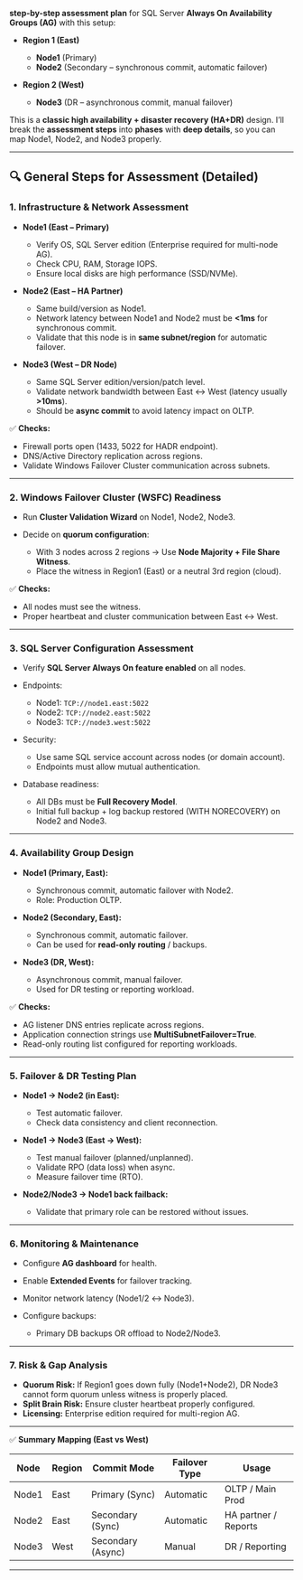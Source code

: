 
**step-by-step assessment plan** for SQL Server **Always On Availability Groups (AG)** with this setup:

* **Region 1 (East)**

  * **Node1** (Primary)
  * **Node2** (Secondary – synchronous commit, automatic failover)

* **Region 2 (West)**

  * **Node3** (DR – asynchronous commit, manual failover)

This is a **classic high availability + disaster recovery (HA+DR)** design.
I’ll break the **assessment steps** into **phases** with **deep details**, so you can map Node1, Node2, and Node3 properly.

---

## 🔍 General Steps for Assessment (Detailed)

### **1. Infrastructure & Network Assessment**

* **Node1 (East – Primary)**

  * Verify OS, SQL Server edition (Enterprise required for multi-node AG).
  * Check CPU, RAM, Storage IOPS.
  * Ensure local disks are high performance (SSD/NVMe).

* **Node2 (East – HA Partner)**

  * Same build/version as Node1.
  * Network latency between Node1 and Node2 must be **<1ms** for synchronous commit.
  * Validate that this node is in **same subnet/region** for automatic failover.

* **Node3 (West – DR Node)**

  * Same SQL Server edition/version/patch level.
  * Validate network bandwidth between East ↔ West (latency usually **>10ms**).
  * Should be **async commit** to avoid latency impact on OLTP.

✅ **Checks:**

* Firewall ports open (1433, 5022 for HADR endpoint).
* DNS/Active Directory replication across regions.
* Validate Windows Failover Cluster communication across subnets.

---

### **2. Windows Failover Cluster (WSFC) Readiness**

* Run **Cluster Validation Wizard** on Node1, Node2, Node3.
* Decide on **quorum configuration**:

  * With 3 nodes across 2 regions → Use **Node Majority + File Share Witness**.
  * Place the witness in Region1 (East) or a neutral 3rd region (cloud).

✅ **Checks:**

* All nodes must see the witness.
* Proper heartbeat and cluster communication between East ↔ West.

---

### **3. SQL Server Configuration Assessment**

* Verify **SQL Server Always On feature enabled** on all nodes.

* Endpoints:

  * Node1: `TCP://node1.east:5022`
  * Node2: `TCP://node2.east:5022`
  * Node3: `TCP://node3.west:5022`

* Security:

  * Use same SQL service account across nodes (or domain account).
  * Endpoints must allow mutual authentication.

* Database readiness:

  * All DBs must be **Full Recovery Model**.
  * Initial full backup + log backup restored (WITH NORECOVERY) on Node2 and Node3.

---

### **4. Availability Group Design**

* **Node1 (Primary, East):**

  * Synchronous commit, automatic failover with Node2.
  * Role: Production OLTP.

* **Node2 (Secondary, East):**

  * Synchronous commit, automatic failover.
  * Can be used for **read-only routing** / backups.

* **Node3 (DR, West):**

  * Asynchronous commit, manual failover.
  * Used for DR testing or reporting workload.

✅ **Checks:**

* AG listener DNS entries replicate across regions.
* Application connection strings use **MultiSubnetFailover=True**.
* Read-only routing list configured for reporting workloads.

---

### **5. Failover & DR Testing Plan**

* **Node1 → Node2 (in East):**

  * Test automatic failover.
  * Check data consistency and client reconnection.

* **Node1 → Node3 (East → West):**

  * Test manual failover (planned/unplanned).
  * Validate RPO (data loss) when async.
  * Measure failover time (RTO).

* **Node2/Node3 → Node1 back failback:**

  * Validate that primary role can be restored without issues.

---

### **6. Monitoring & Maintenance**

* Configure **AG dashboard** for health.
* Enable **Extended Events** for failover tracking.
* Monitor network latency (Node1/2 ↔ Node3).
* Configure backups:

  * Primary DB backups OR offload to Node2/Node3.

---

### **7. Risk & Gap Analysis**

* **Quorum Risk:** If Region1 goes down fully (Node1+Node2), DR Node3 cannot form quorum unless witness is properly placed.
* **Split Brain Risk:** Ensure cluster heartbeat properly configured.
* **Licensing:** Enterprise edition required for multi-region AG.

---

✅ **Summary Mapping (East vs West)**

| Node  | Region | Commit Mode       | Failover Type | Usage                |
| ----- | ------ | ----------------- | ------------- | -------------------- |
| Node1 | East   | Primary (Sync)    | Automatic     | OLTP / Main Prod     |
| Node2 | East   | Secondary (Sync)  | Automatic     | HA partner / Reports |
| Node3 | West   | Secondary (Async) | Manual        | DR / Reporting       |

---


